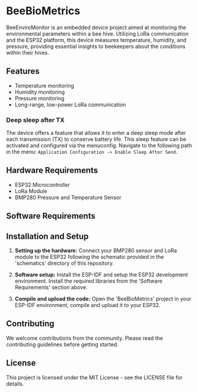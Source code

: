 # BeeBioMetrics

BeeEnviroMonitor is an embedded device project aimed at monitoring the environmental parameters within a bee hive. Utilizing LoRa communication and the ESP32 platform, this device measures temperature, humidity, and pressure, providing essential insights to beekeepers about the conditions within their hives.

## Features

- Temperature monitoring
- Humidity monitoring
- Pressure monitoring
- Long-range, low-power LoRa communication

### Deep sleep after TX
The device offers a feature that allows it to enter a deep sleep mode after each transmission (TX) to conserve battery life.
This sleep feature can be activated and configured via the menuconfig. Navigate to the following path in the menu: `Application Configuration -> Enable Sleep After Send`.

## Hardware Requirements

- ESP32 Microcontroller
- LoRa Module
- BMP280 Pressure and Temperature Sensor

## Software Requirements


## Installation and Setup

1. **Setting up the hardware:** Connect your BMP280 sensor and LoRa module to the ESP32 following the schematic provided in the 'schematics' directory of this repository.

2. **Software setup:** Install the ESP-IDF and setup the ESP32 development environment. Install the required libraries from the 'Software Requirements' section above.

3. **Compile and upload the code:** Open the 'BeeBioMetrics' project in your ESP-IDF environment, compile and upload it to your ESP32.

## Contributing

We welcome contributions from the community. Please read the contributing guidelines before getting started.

## License

This project is licensed under the MIT License - see the LICENSE file for details.

